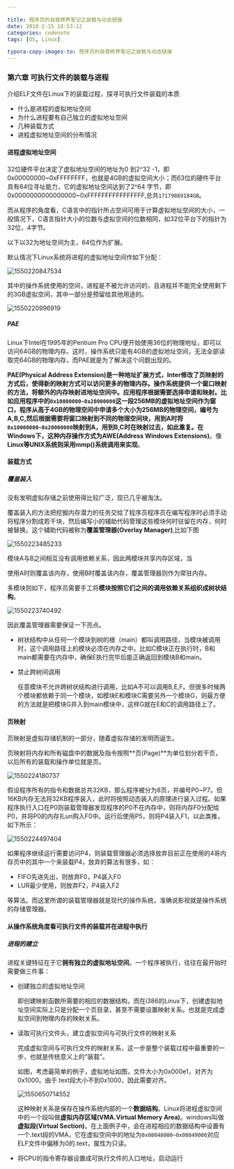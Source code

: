 ```yaml
---

title: 程序员的自我修养笔记之装载与动态链接
date: 2018-2-15 18:53:12
categories: codenote
tags: [OS, Linux]

typora-copy-images-to: 程序员的自我修养笔记之装载与动态链接
---
```


### 第六章 可执行文件的装载与进程

介绍ELF文件在Linux下的装载过程，探寻可执行文件装载的本质

- 什么是进程的虚拟地址空间
- 为什么进程要有自己独立的虚拟地址空间
- 几种装载方式
- 进程虚拟地址空间的分布情况

#### 进程虚拟地址空间

32位硬件平台决定了虚拟地址空间的地址为0 到2^32 -1，即0x00000000~0xFFFFFFFF，也就是4GB的虚拟空间大小；而63位的硬件平台具有64位寻址能力，它的虚拟地址空间达到了2^64 字节，即0x0000000000000000~0xFFFFFFFFFFFFFFFF,总共`17179869184GB`。

而从程序的角度看，C语言中的指针所占空间可用于计算虚拟地址空间的大小，一般情况下，C语言指针大小的位数与虚拟空间的位数相同，如32位平台下的指针为32位，4字节。

以下以32为地址空间为主，64位作为扩展。

默认情况下Linux系统将进程的虚拟地址空间作如下分配：

![1550220847534](程序员的自我修养笔记之装载与动态链接/1550220847534.png)

其中的操作系统使用的空间，进程是不被允许访问的，且进程并不能完全使用剩下的3GB虚拟空间，其中一部分是预留给其他用途的。

![1550220996919](程序员的自我修养笔记之装载与动态链接/1550220996919.png)

##### PAE

Linux下Intel在1995年的Pentium Pro CPU便开始使用36位的物理地址，即可以访问64GB的物理内存。这时，操作系统只能有4GB的虚拟地址空间，无法全部读取完64GB的物理内存，而PAE就是为了解决这个问题出现的。

**PAE(Physical Address Extension)**是一种地址扩展方式，Inter修改了页映射的方式后，使得新的映射方式可以访问更多的物理内存。操作系统提供一个窗口映射的方法，将额外的内存映射进地址空间中。应用程序根据需要选择申请和映射。比如应用程序中的`0x10000000~0x20000000`这一段256MB的虚拟地址空间作为窗口，程序从高于4GB的物理空间中申请多个大小为256MB的物理空间，编号为A,B,C,然后根据需要将窗口映射到不同的物理空间块，用到A时将`0x10000000~0x20000000`映射到A，用到B,C时在映射过去，如此重复。在Windows下，这种内存操作方式为**AWE(Address Windows Extensions)**。像**Linux等UNIX系统则采用mmp()系统调用来实现**。

#### 装载方式

##### 覆盖装入

没有发明虚拟存储之前使用得比较广泛，现已几乎被淘汰。

覆盖装入的方法把挖掘内存潜力的任务交给了程序员程序员在编写程序时必须手动将程序分割成若干块，然后编写小的辅助代码管理这些模块何时驻留在内存，何时被替换。这个辅助代码被称为**覆盖管理器(Overlay Manager)**,比如下图

![1550223485233](程序员的自我修养笔记之装载与动态链接/1550223485233.png)

模块A与B之间相互没有调用依赖关系，因此两模块共享内存区域，当

使用A时则覆盖该内存，使用B时覆盖该内存，覆盖管理器则作为常驻内存。

多模块则如下，程序员需要手工将**模块按照它们之间的调用依赖关系组织成树状结构**。

![1550223740492](程序员的自我修养笔记之装载与动态链接/1550223740492.png)

因此覆盖管理器需要保证一下亮点。

- 树状结构中从任何一个模块到树的根（main）都叫调用路径，当模块被调用时，这个调用路径上的模块必须在内存之中。比如C模块正在执行时，B和main都需要在内存中，确保E执行完毕后能正确返回到模块B和main。

- 禁止跨树间调用

  任意模块不允许跨树状结构进行调用，比如A不可以调用B,E,F。但很多时候两个模块都依赖于同一个模块，如模块E和模块C需要另外一个模块G，则最方便的方法就是把模块G并入到main模块中，这样G就在E和C的调用路径上了。

#### 页映射

页映射是虚拟存储机制的一部分，随着虚拟存储的发明而诞生。

页映射将内存和所有磁盘中的数据及指令按照**页(Page)**为单位划分若干页，以后所有的装载和操作单位就是页。

![1550224180737](程序员的自我修养笔记之装载与动态链接/1550224180737.png)

假设程序所有的指令和数据总共32KB，那么程序被分为8页，并编号P0~P7。但16KB内存无法将32KB程序装入，此时将按照动态装入的原理进行装入过程。如果程序执行入口在P0则装载管理器发现程序的P0不在内存中，则将内存F0分配给P0，并将P0的内存扎un购入F0中。运行后使用P5，则将P4装入F1，以此类推，如下所示：

![1550224497404](程序员的自我修养笔记之装载与动态链接/1550224497404.png)

如果程序继续运行需要访问P4，则装载管理器必须选择放弃目前正在使用的4哥内存页中的其中一个来装载P4，放弃的算法有很多，如：

- FIFO先进先出，则放弃F0，P4装入F0
- LUR最少使用，则放弃F2，P4装入F2

等算法。而这里所谓的装载管理器就是现代的操作系统，准确说影视就是操作系统的存储管理器。

#### 从操作系统角度看可执行文件的装载并在进程中执行

##### 进程的建立

进程关键特征在于它**拥有独立的虚拟地址空间**。一个程序被执行，往往在最开始时需要做三件事：

- 创建独立的虚拟地址空间

  即创建映射函数所需要的相应的数据结构，而在i386的Linux下，创建虚拟地址空间实际上只是分配一个页目录，甚至不需要设置映射关系。也就是完成虚拟空间到物理内存的映射关系。

- 读取可执行文件头，建立虚拟空间与可执行文件的映射关系

  完成虚拟空间与可执行文件的映射关系，这一步是整个装载过程中最重要的一步，也就是传统意义上的“装载”。

  如图，考虑最简单的例子，虚拟地址如图，文件大小为0x000e1，对齐为0x1000。由于.text段大小不到0x1000，因此需要对齐。

  ![1550650714552](程序员的自我修养笔记之装载与动态链接/1550650714552.png)

  这种映射关系是保存在操作系统内部的一个**数据结构**。Linux将进程虚拟空间中的一个段叫做**虚拟内存区域(VMA.Virtual Memory Area)**。windows叫做**虚拟段(Virtual Section)**。在上面例子中，会在进程相应的数据结构中设置有一个.text段的VMA，它在虚拟空间中的地址为`0x08048000~0x08049000`对应ELF文件中偏移为0的.text，属性为只读。

- 将CPU的指令寄存器设置成可执行文件的入口地址，启动运行
